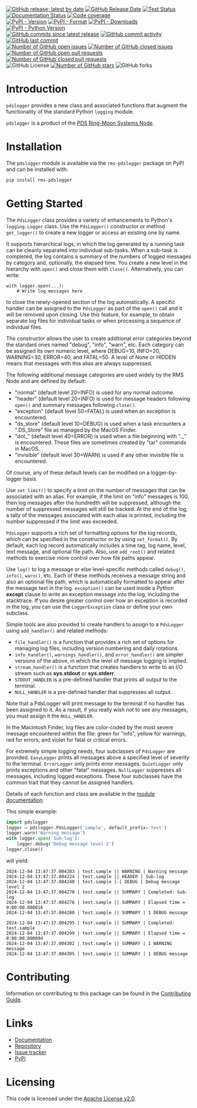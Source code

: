 [![GitHub release; latest by date](https://img.shields.io/github/v/release/SETI/rms-pdslogger)](https://github.com/SETI/rms-pdslogger/releases)
[![GitHub Release Date](https://img.shields.io/github/release-date/SETI/rms-pdslogger)](https://github.com/SETI/rms-pdslogger/releases)
[![Test Status](https://img.shields.io/github/actions/workflow/status/SETI/rms-pdslogger/run-tests.yml?branch=main)](https://github.com/SETI/rms-pdslogger/actions)
[![Documentation Status](https://readthedocs.org/projects/rms-pdslogger/badge/?version=latest)](https://rms-pdslogger.readthedocs.io/en/latest/?badge=latest)
[![Code coverage](https://img.shields.io/codecov/c/github/SETI/rms-pdslogger/main?logo=codecov)](https://codecov.io/gh/SETI/rms-pdslogger)
<br />
[![PyPI - Version](https://img.shields.io/pypi/v/rms-pdslogger)](https://pypi.org/project/rms-pdslogger)
[![PyPI - Format](https://img.shields.io/pypi/format/rms-pdslogger)](https://pypi.org/project/rms-pdslogger)
[![PyPI - Downloads](https://img.shields.io/pypi/dm/rms-pdslogger)](https://pypi.org/project/rms-pdslogger)
[![PyPI - Python Version](https://img.shields.io/pypi/pyversions/rms-pdslogger)](https://pypi.org/project/rms-pdslogger)
<br />
[![GitHub commits since latest release](https://img.shields.io/github/commits-since/SETI/rms-pdslogger/latest)](https://github.com/SETI/rms-pdslogger/commits/main/)
[![GitHub commit activity](https://img.shields.io/github/commit-activity/m/SETI/rms-pdslogger)](https://github.com/SETI/rms-pdslogger/commits/main/)
[![GitHub last commit](https://img.shields.io/github/last-commit/SETI/rms-pdslogger)](https://github.com/SETI/rms-pdslogger/commits/main/)
<br />
[![Number of GitHub open issues](https://img.shields.io/github/issues-raw/SETI/rms-pdslogger)](https://github.com/SETI/rms-pdslogger/issues)
[![Number of GitHub closed issues](https://img.shields.io/github/issues-closed-raw/SETI/rms-pdslogger)](https://github.com/SETI/rms-pdslogger/issues)
[![Number of GitHub open pull requests](https://img.shields.io/github/issues-pr-raw/SETI/rms-pdslogger)](https://github.com/SETI/rms-pdslogger/pulls)
[![Number of GitHub closed pull requests](https://img.shields.io/github/issues-pr-closed-raw/SETI/rms-pdslogger)](https://github.com/SETI/rms-pdslogger/pulls)
<br />
![GitHub License](https://img.shields.io/github/license/SETI/rms-pdslogger)
[![Number of GitHub stars](https://img.shields.io/github/stars/SETI/rms-pdslogger)](https://github.com/SETI/rms-pdslogger/stargazers)
![GitHub forks](https://img.shields.io/github/forks/SETI/rms-pdslogger)

# Introduction

`pdslogger` provides a new class and associated functions that augment the functionality
of the standard Python `logging` module.

`pdslogger` is a product of the [PDS Ring-Moon Systems Node](https://pds-rings.seti.org).

# Installation

The `pdslogger` module is available via the `rms-pdslogger` package on PyPI and can be
installed with:

```sh
pip install rms-pdslogger
```

# Getting Started

The `PdsLogger` class provides a variety of enhancements to Python's
`logging.Logger` class. Use the `PdsLogger()` constructor or method
`get_logger()` to create a new logger or access an existing one by name.

It supports hierarchical logs, in which the log generated by a running task can be cleanly
separated into individual sub-tasks. When a sub-task is completed, the log contains a
summary of the numbers of logged messages by category and, optionally, the elapsed time.
You create a new level in the hierarchy with `open()` and close them with
`close()`. Alternatively, you can write:

    with logger.open(...):
        # Write log messages here

to close the newly-opened section of the log automatically. A specific handler can be
assigned to the `PdsLogger` as part of the `open()` call and it
will be removed upon closing. Use this feature, for example, to obtain separate log files
for individual tasks or when processing a sequence of individual files.

The constructor allows the user to create additional error categories beyond the standard
ones named "debug", "info", "warn", etc. Each category can be assigned its own
numeric level, where DEBUG=10, INFO=20, WARNING=30, ERROR=40, and FATAL=50. A level of
None or HIDDEN means that messages with this alias are always suppressed.

The following additional message categories are used widely by the RMS Node and are
defined by default:

* "normal" (default level 20=INFO) is used for any normal outcome.
* "header" (default level 20=INFO) is used for message headers following
  `open()` and summary messages following `close()`.
* "exception" (default level 50=FATAL) is used when an exception is encountered.
* "ds_store" (default level 10=DEBUG) is used when a task encounters a ".DS_Store" file
  as managed by the MacOS Finder.
* "dot_" (default level 40=ERROR) is used when a file beginning with "._" is
  encountered. These files are sometimes created by "tar" commands in MacOS.
* "invisible" (default level 30=WARN) is used if any other invisible file is
  encountered.

Of course, any of these default levels can be modified on a logger-by-logger basis.

Use `set_limit()` to specify a limit on the number of messages that can be
associated with an alias. For example, if the limit on "info" messages is 100, then log
messages after the hundredth will be suppressed, although the number of suppressed
messages will still be tracked. At the end of the log, a tally of the messages associated
with each alias is printed, including the number suppressed if the limit was exceeded.

`PdsLogger` supports a rich set of formatting options for the log records, which
can be specified in the constructor or by using `set_format()`. By
default, each log record automatically includes a time tag, log name, level, text message,
and optional file path. Also, use `add_root()` and related methods to
exercise more control over how file paths appear.

Use `log()` to log a message or else level-specific methods called
`debug()`, `info()`, `warn()`, etc. Each of
these methods receives a message string and also an optional file path, which is
automatically formatted to appear after the message text in the log.
`exception()` can be used inside a Python **except** clause to write an
exception message into the log, including the stacktrace. If you desire greater control
over how an exception is recorded in the log, you can use the `LoggerException`
class or define your own subclass.

Simple tools are also provided to create handlers to assign to a `PdsLogger`
using `add_handler()` and related methods:

* `file_handler()` is a function that provides a rich set of options for managing
  log files, including version numbering and daily rotations.
* `info_handler()`, `warnings_handler()`, and `error_handler()` are
  simpler versions of the above, in which the level of message logging is implied.
* `stream_handler()` is a function that creates handlers to write to an I/O
  stream such as **sys.stdout** or **sys.stderr**.
* ``STDOUT_HANDLER`` is a pre-defined handler that prints all output to the terminal.
* ``NULL_HANDLER`` is a pre-defined handler that suppresses all output.

Note that a PdsLogger will print message to the terminal if no handler has been assigned
to it. As a result, if you really wish not to see any messages, you must assign it the
`NULL_HANDLER`.

In the Macintosh Finder, log files are color-coded by the most severe message encountered
within the file: green for "info", yellow for warnings, red for errors, and violet for
fatal or critical errors.

For extremely simple logging needs, four subclasses of `PdsLogger` are provided.
`EasyLogger` prints all messages above a specified level of severity to the
terminal. `ErrorLogger` only prints error messages. `QuietLogger` only
prints exceptions and other "fatal" messages. `NullLogger` suppresses all messages,
including logged exceptions. These four subclasses have the common trait that they cannot
be assigned handlers.

Details of each function and class are available in the [module
documentation](https://rms-pdslogger.readthedocs.io/en/latest/module.html).

This simple example:

```python
import pdslogger
logger = pdslogger.PdsLogger('sample', default_prefix='test')
logger.warn('Warning message')
with logger.open('Sub-log'):
    logger.debug('Debug message level 2')
logger.close()
```

will yield:

```
2024-12-04 13:47:37.004203 | test.sample || WARNING | Warning message
2024-12-04 13:47:37.004224 | test.sample || HEADER | Sub-log
2024-12-04 13:47:37.004240 | test.sample |-| DEBUG | Debug message level 2
2024-12-04 13:47:37.004270 | test.sample || SUMMARY | Completed: Sub-log
2024-12-04 13:47:37.004276 | test.sample || SUMMARY | Elapsed time = 0:00:00.000016
2024-12-04 13:47:37.004280 | test.sample || SUMMARY | 1 DEBUG message

2024-12-04 13:47:37.004295 | test.sample || SUMMARY | Completed: test.sample
2024-12-04 13:47:37.004299 | test.sample || SUMMARY | Elapsed time = 0:00:00.000094
2024-12-04 13:47:37.004302 | test.sample || SUMMARY | 1 WARNING message
2024-12-04 13:47:37.004305 | test.sample || SUMMARY | 1 DEBUG message

```

# Contributing

Information on contributing to this package can be found in the
[Contributing Guide](https://github.com/SETI/rms-pdslogger/blob/main/CONTRIBUTING.md).

# Links

- [Documentation](https://rms-pdslogger.readthedocs.io)
- [Repository](https://github.com/SETI/rms-pdslogger)
- [Issue tracker](https://github.com/SETI/rms-pdslogger/issues)
- [PyPi](https://pypi.org/project/rms-pdslogger)

# Licensing

This code is licensed under the [Apache License v2.0](https://github.com/SETI/rms-pdslogger/blob/main/LICENSE).

